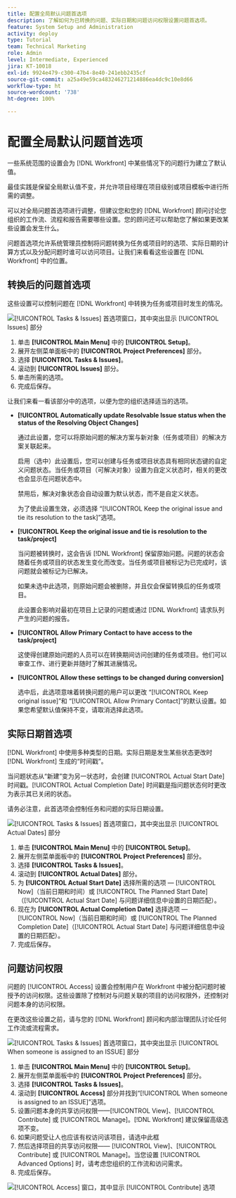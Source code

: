 ```yaml
---
title: 配置全局默认问题首选项
description: 了解如何为已转换的问题、实际日期和问题访问权限设置问题首选项。
feature: System Setup and Administration
activity: deploy
type: Tutorial
team: Technical Marketing
role: Admin
level: Intermediate, Experienced
jira: KT-10018
exl-id: 9924e479-c300-47b4-8e40-241ebb2435cf
source-git-commit: a25a49e59ca483246271214886ea4dc9c10e8d66
workflow-type: ht
source-wordcount: '738'
ht-degree: 100%

---
```


# 配置全局默认问题首选项

一些系统范围的设置会为 [!DNL Workfront] 中某些情况下的问题行为建立了默认值。

最佳实践是保留全局默认值不变，并允许项目经理在项目级别或项目模板中进行所需的调整。

可以对全局问题首选项进行调整，但建议您和您的 [!DNL Workfront] 顾问讨论您组织的工作流、流程和报告需要哪些设置。您的顾问还可以帮助您了解如果更改某些设置会发生什么。

问题首选项允许系统管理员控制将问题转换为任务或项目时的选项、实际日期的计算方式以及分配问题时谁可以访问项目。让我们来看看这些设置在 [!DNL Workfront] 中的位置。

## 转换后的问题首选项

这些设置可以控制问题在 [!DNL Workfront] 中转换为任务或项目时发生的情况。

![[!UICONTROL Tasks & Issues] 首选项窗口，其中突出显示 [!UICONTROL Issues] 部分](assets/admin-fund-issue-prefs-converting.png)

1. 单击 **[!UICONTROL Main Menu]** 中的 **[!UICONTROL Setup]**。
1. 展开左侧菜单面板中的 **[!UICONTROL Project Preferences]** 部分。
1. 选择 **[!UICONTROL Tasks & Issues]**。
1. 滚动到 **[!UICONTROL Issues]** 部分。
1. 单击所需的选项。
1. 完成后保存。

让我们来看一看该部分中的选项，以便为您的组织选择适当的选项。

* **[!UICONTROL Automatically update Resolvable Issue status when the status of the Resolving Object Changes]**

  通过此设置，您可以将原始问题的解决方案与新对象（任务或项目）的解决方案关联起来。

  启用（选中）此设置后，您可以创建与任务或项目状态具有相同状态键的自定义问题状态。当任务或项目（可解决对象）设置为自定义状态时，相关的更改也会显示在问题状态中。

  禁用后，解决对象状态会自动设置为默认状态，而不是自定义状态。

  为了使此设置生效，必须选择 “[!UICONTROL Keep the original issue and tie its resolution to the task]”选项。

* **[!UICONTROL Keep the original issue and tie is resolution to the task/project]**

  当问题被转换时，这会告诉 [!DNL Workfront] 保留原始问题。问题的状态会随着任务或项目的状态发生变化而改变。当任务或项目被标记为已完成时，该问题就会被标记为已解决。

  如果未选中此选项，则原始问题会被删除，并且仅会保留转换后的任务或项目。

  此设置会影响对最初在项目上记录的问题或通过 [!DNL Workfront] 请求队列产生的问题的报告。

* **[!UICONTROL Allow Primary Contact to have access to the task/project]**

  这使得创建原始问题的人员可以在转换期间访问创建的任务或项目。他们可以审查工作、进行更新并随时了解其进展情况。

* **[!UICONTROL Allow these settings to be changed during conversion]**

  选中后，此选项意味着转换问题的用户可以更改 “[!UICONTROL Keep original issue]”和 “[!UICONTROL Allow Primary Contact]”的默认设置。如果您希望默认值保持不变，请取消选择此选项。

<!---
learn more URLs
Configure system-wide task and issue preferences
Issue statuses
Create and customize system-wide statuses
--->

## 实际日期首选项

[!DNL Workfront] 中使用多种类型的日期。实际日期是发生某些状态更改时 [!DNL Workfront] 生成的“时间戳”。

当问题状态从“新建”变为另一状态时，会创建 [!UICONTROL Actual Start Date] 时间戳。[!UICONTROL Actual Completion Date] 时间戳是指问题状态何时更改为表示其已关闭的状态。

请务必注意，此首选项会控制任务和问题的实际日期设置。

![[!UICONTROL Tasks & Issues] 首选项窗口，其中突出显示 [!UICONTROL Actual Dates] 部分](assets/admin-fund-issue-prefs-actual-dates.png)

1. 单击 **[!UICONTROL Main Menu]** 中的 **[!UICONTROL Setup]**。
1. 展开左侧菜单面板中的 **[!UICONTROL Project Preferences]** 部分。
1. 选择 **[!UICONTROL Tasks & Issues]**。
1. 滚动到 **[!UICONTROL Actual Dates]** 部分。
1. 为 **[!UICONTROL Actual Start Date]** 选择所需的选项 — [!UICONTROL Now]（当前日期和时间）或 [!UICONTROL The Planned Start Date]（[!UICONTROL Actual Start Date] 与问题详细信息中设置的日期匹配）。
1. 现在为 **[!UICONTROL Actual Completion Date]** 选择选项 — [!UICONTROL Now]（当前日期和时间）或 [!UICONTROL The Planned Completion Date]（[!UICONTROL Actual Start Date] 与问题详细信息中设置的日期匹配）。
1. 完成后保存。


<!---
learn more URLs
Definitions for the project, task, and issue dates within Workfront
Configure system-wide task and issue preferences
--->

## 问题访问权限

问题的 [!UICONTROL Access] 设置会控制用户在 Workfront 中被分配问题时被授予的访问权限。这些设置除了控制对与问题关联的项目的访问权限外，还控制对问题本身的访问权限。

在更改这些设置之前，请与您的 [!DNL Workfront] 顾问和内部治理团队讨论任何工作流或流程需求。

![[!UICONTROL Tasks & Issues] 首选项窗口，其中突出显示 [!UICONTROL When someone is assigned to an ISSUE] 部分](assets/admin-fund-issue-prefs-access-1.png)

1. 单击 **[!UICONTROL Main Menu]** 中的 **[!UICONTROL Setup]**。
1. 展开左侧菜单面板中的 **[!UICONTROL Project Preferences]** 部分。
1. 选择 **[!UICONTROL Tasks & Issues]**。
1. 滚动到 **[!UICONTROL Access]** 部分并找到“[!UICONTROL When someone is assigned to an ISSUE]”选项。
1. 设置问题本身的共享访问权限——[!UICONTROL View]、[!UICONTROL Contribute] 或 [!UICONTROL Manage]。[!DNL Workfront] 建议保留高级选项不变。
1. 如果问题受让人也应该有权访问该项目，请选中此框
1. 然后选择项目的共享访问权限—— [!UICONTROL View]、[!UICONTROL Contribute] 或 [!UICONTROL Manage]。当您设置 [!UICONTROL Advanced Options] 时，请考虑您组织的工作流和访问需求。
1. 完成后保存。

![[!UICONTROL Access] 窗口，其中显示 [!UICONTROL Contribute] 选项](assets/admin-fund-issue-prefs-access-2.png)

<!---
learn more URLs
Configure system-wide task and issue preferences
Grant access to issues
--->
